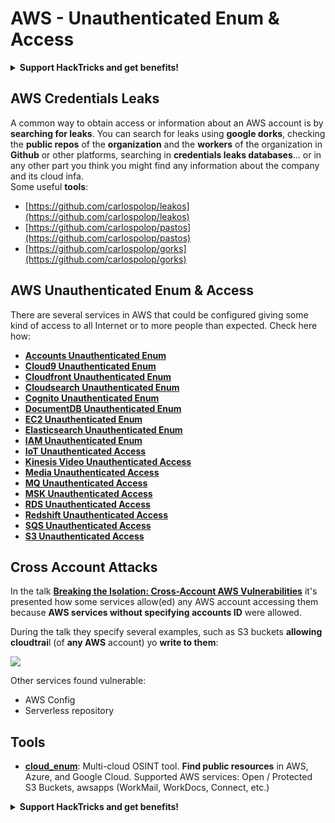 # AWS - Unauthenticated Enum & Access

<details>

<summary><strong>Support HackTricks and get benefits!</strong></summary>

* If you want to see your **company advertised in HackTricks** or if you want access to the **latest version of the PEASS or download HackTricks in PDF** Check the [**SUBSCRIPTION PLANS**](https://github.com/sponsors/carlospolop)!
* Get the [**official PEASS & HackTricks swag**](https://peass.creator-spring.com)
* Discover [**The PEASS Family**](https://opensea.io/collection/the-peass-family), our collection of exclusive [**NFTs**](https://opensea.io/collection/the-peass-family)
* **Join the** 💬 [**Discord group**](https://discord.gg/hRep4RUj7f) or the [**telegram group**](https://t.me/peass) or **follow** me on **Twitter** 🐦 [**@carlospolopm**](https://twitter.com/carlospolopm)**.**
* **Share your hacking tricks by submitting PRs to the** [**HackTricks**](https://github.com/carlospolop/hacktricks) and [**HackTricks Cloud**](https://github.com/carlospolop/hacktricks-cloud) github repos.

</details>

## AWS Credentials Leaks

A common way to obtain access or information about an AWS account is by **searching for leaks**. You can search for leaks using **google dorks**, checking the **public repos** of the **organization** and the **workers** of the organization in **Github** or other platforms, searching in **credentials leaks databases**... or in any other part you think you might find any information about the company and its cloud infa.\
Some useful **tools**:

* [https://github.com/carlospolop/leakos](https://github.com/carlospolop/leakos)
* [https://github.com/carlospolop/pastos](https://github.com/carlospolop/pastos)
* [https://github.com/carlospolop/gorks](https://github.com/carlospolop/gorks)

## AWS Unauthenticated Enum & Access

There are several services in AWS that could be configured giving some kind of access to all Internet or to more people than expected. Check here how:

* ****[**Accounts Unauthenticated Enum**](aws-accounts-unauthenticated-enum.md)****
* ****[**Cloud9 Unauthenticated Enum**](broken-reference)****
* ****[**Cloudfront Unauthenticated Enum**](aws-cloudfront-unauthenticated-enum.md)****
* ****[**Cloudsearch Unauthenticated Enum**](broken-reference)****
* ****[**Cognito Unauthenticated Enum**](aws-cognito-unauthenticated-enum.md)****
* ****[**DocumentDB Unauthenticated Enum**](aws-documentdb-enum.md)****
* ****[**EC2 Unauthenticated Enum**](aws-ec2-unauthenticated-enum.md)****
* ****[**Elasticsearch Unauthenticated Enum**](aws-elasticsearch-unauthenticated-enum.md)****
* ****[**IAM Unauthenticated Enum**](../../aws-pentesting/aws-unauthenticated-enum-access/aws-iam-and-sts-unauthenticated-enum.md)****
* ****[**IoT Unauthenticated Access**](aws-iot-unauthenticated-enum.md)****
* ****[**Kinesis Video Unauthenticated Access**](aws-kinesis-video-unauthenticated-enum.md)****
* ****[**Media Unauthenticated Access**](aws-media-unauthenticated-enum.md)****
* ****[**MQ Unauthenticated Access**](aws-mq-unauthenticated-enum.md)****
* ****[**MSK Unauthenticated Access**](aws-msk-unauthenticated-enum.md)****
* ****[**RDS Unauthenticated Access**](aws-rds-unauthenticated-enum.md)****
* ****[**Redshift Unauthenticated Access**](aws-redshift-unauthenticated-enum.md)****
* ****[**SQS Unauthenticated Access**](aws-sqs-unauthenticated-enum.md)****
* ****[**S3 Unauthenticated Access**](aws-s3-unauthenticated-enum.md)****

## Cross Account Attacks

In the talk [**Breaking the Isolation: Cross-Account AWS Vulnerabilities**](https://www.youtube.com/watch?v=JfEFIcpJ2wk) it's presented how some services allow(ed) any AWS account accessing them because **AWS services without specifying accounts ID** were allowed.

During the talk they specify several examples, such as S3 buckets **allowing cloudtrai**l (of **any AWS** account) yo **write to them**:

![](<../../../.gitbook/assets/image (38) (1).png>)

Other services found vulnerable:

* AWS Config
* Serverless repository

## Tools

* [**cloud\_enum**](https://github.com/initstring/cloud\_enum): Multi-cloud OSINT tool. **Find public resources** in AWS, Azure, and Google Cloud. Supported AWS services: Open / Protected S3 Buckets, awsapps (WorkMail, WorkDocs, Connect, etc.)

<details>

<summary><strong>Support HackTricks and get benefits!</strong></summary>

* If you want to see your **company advertised in HackTricks** or if you want access to the **latest version of the PEASS or download HackTricks in PDF** Check the [**SUBSCRIPTION PLANS**](https://github.com/sponsors/carlospolop)!
* Get the [**official PEASS & HackTricks swag**](https://peass.creator-spring.com)
* Discover [**The PEASS Family**](https://opensea.io/collection/the-peass-family), our collection of exclusive [**NFTs**](https://opensea.io/collection/the-peass-family)
* **Join the** 💬 [**Discord group**](https://discord.gg/hRep4RUj7f) or the [**telegram group**](https://t.me/peass) or **follow** me on **Twitter** 🐦 [**@carlospolopm**](https://twitter.com/carlospolopm)**.**
* **Share your hacking tricks by submitting PRs to the** [**HackTricks**](https://github.com/carlospolop/hacktricks) and [**HackTricks Cloud**](https://github.com/carlospolop/hacktricks-cloud) github repos.

</details>
